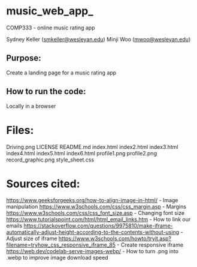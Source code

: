 # music_web_app_
COMP333 - online music rating app

Sydney Keller (<smkeller@wesleyan.edu>)
Minji Woo (<mwoo@wesleyan.edu>)

## Purpose:
Create a landing page for a music rating app

## How to run the code:
Locally in a browser

# Files:
Driving.png
LICENSE
README.md
index.html
index2.html
index3.html
index4.html
index5.html
index6.html
profile1.png
profile2.png
record_graphic.png
style_sheet.css

# Sources cited:
https://www.geeksforgeeks.org/how-to-align-image-in-html/ - Image manipulation
https://www.w3schools.com/css/css_margin.asp - Margins
https://www.w3schools.com/css/css_font_size.asp - Changing font size
https://www.tutorialspoint.com/html/html_email_links.htm - How to link our emails
https://stackoverflow.com/questions/9975810/make-iframe-automatically-adjust-height-according-to-the-contents-without-using - Adjust size
of iframe
https://www.w3schools.com/howto/tryit.asp?filename=tryhow_css_responsive_iframe_85 - Create responsive iframe
https://web.dev/codelab-serve-images-webp/ - How to turn .png into .webp to improve image
download speed
